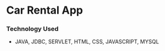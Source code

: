 <h1>Car Rental App</h1>
<div><h3>Technology Used</h3></div>
<p style="background-color: red;">
  <ul>
    <li>JAVA, JDBC, SERVLET, HTML, CSS, JAVASCRIPT, MYSQL</li>
  </ul>
</p>
